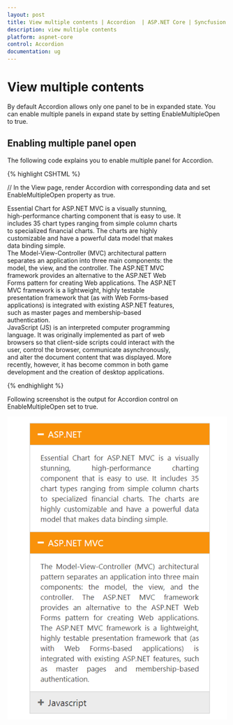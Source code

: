 ```yaml
---
layout: post
title: View multiple contents | Accordion  | ASP.NET Core | Syncfusion
description: view multiple contents
platform: aspnet-core
control: Accordion 
documentation: ug
---
```


# View multiple contents

By default Accordion allows only one panel to be in expanded state. You can enable multiple panels in expand state by setting EnableMultipleOpen to true.

## Enabling multiple panel open

The following code explains you to enable multiple panel for Accordion.

{% highlight CSHTML %}

// In the View page, render Accordion with corresponding data and set EnableMultipleOpen property as true.

<div style="width: 400px">
<ej-accordion id="basicAccordion" enable-multiple-open="true">
	<e-accordion-items>
		<e-accordion-item text="ASP.NET">
			<e-content-template>
				<div>
					Essential Chart for ASP.NET MVC is a visually stunning, high-performance charting component that is easy to use.
					It includes 35 chart types ranging from simple column charts to specialized financial charts.
					The charts are highly customizable and have a powerful data model that makes data binding simple.
				</div>
			</e-content-template>
		</e-accordion-item>
		<e-accordion-item text="ASP.NET MVC">
			<e-content-template>
				<div>
					The Model-View-Controller (MVC) architectural pattern separates an application into three main components:
					the model, the view, and the controller. The ASP.NET MVC framework provides an alternative to the ASP.NET Web Forms pattern for creating Web applications. The ASP.NET MVC framework is a lightweight, highly testable presentation framework that (as with Web Forms-based applications) is integrated with existing ASP.NET features, such as master pages and membership-based authentication.
				</div>
			</e-content-template>
		</e-accordion-item>
		<e-accordion-item text="Javascript">
			<e-content-template>
				<div>
					JavaScript (JS) is an interpreted computer programming language.
					It was originally implemented as part of web browsers so that client-side scripts could interact with the user, control the browser,
					communicate asynchronously, and alter the document content that was displayed. More recently, however,
					it has become common in both game development and the creation of desktop applications.
				</div>
			</e-content-template>
		</e-accordion-item>
	</e-accordion-items>
</ej-accordion>
</div>

{% endhighlight %}

Following screenshot is the output for Accordion control on EnableMultipleOpen set to true.

![](View-multiple-contents_images/View-multiple-contents_img1.png)